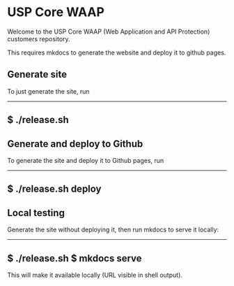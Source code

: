 # USP Core WAAP

Welcome to the USP Core WAAP (Web Application and API Protection) customers repository.

This requires mkdocs to generate the website and deploy it to github pages. 

## Generate site

To just generate the site, run

----
$ ./release.sh
----

## Generate and deploy to Github

To generate the site and deploy it to Github pages, run

----
$ ./release.sh deploy
----

## Local testing

Generate the site without deploying it, then run mkdocs to serve it locally:

----
$ ./release.sh
$ mkdocs serve
----

This will make it available locally (URL visible in shell output).

